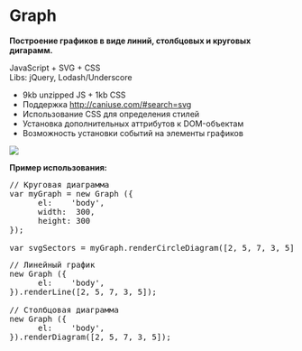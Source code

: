Graph
===========
<b>Построение графиков в виде линий, столбцовых и круговых дигарамм.</b>


JavaScript + SVG + CSS<br />
Libs: jQuery, Lodash/Underscore

* 9kb unzipped JS + 1kb CSS
* Поддержка http://caniuse.com/#search=svg
* Использование CSS для определения стилей
* Установка дополнительных аттрибутов к DOM-объектам
* Возможность установки событий на элементы графиков

<img src="http://cs314117.vk.me/v314117782/231/mX4M_HC5jPY.jpg" />

<b>Пример использования:</b>
<pre>
// Круговая диаграмма
var myGraph = new Graph ({
      el:    'body',
      width:  300,
      height: 300
});

var svgSectors = myGraph.renderCircleDiagram([2, 5, 7, 3, 5]);
</pre>


<pre>
// Линейный график
new Graph ({
      el:    'body',
}).renderLine([2, 5, 7, 3, 5]);

// Столбцовая диаграмма
new Graph ({
      el:    'body',
}).renderDiagram([2, 5, 7, 3, 5]);
</pre>


